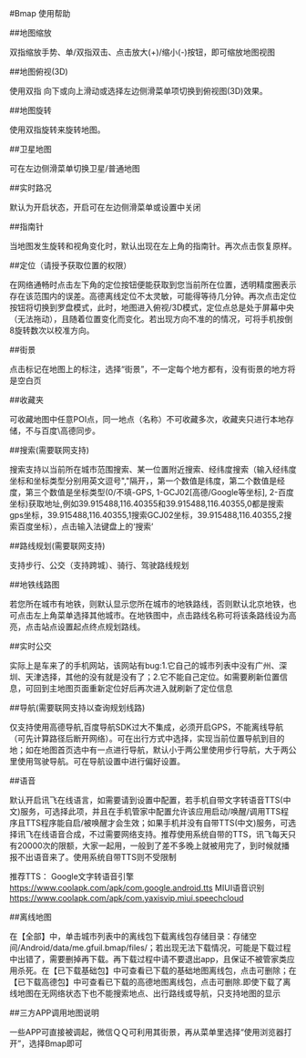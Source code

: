 #Bmap 使用帮助

##地图缩放

双指缩放手势、单/双指双击、点击放大(+)/缩小(-)按钮，即可缩放地图视图


##地图俯视(3D)

使用双指 向下或向上滑动或选择左边侧滑菜单项切换到俯视图(3D)效果。


##地图旋转

使用双指旋转来旋转地图。


##卫星地图

可在左边侧滑菜单切换卫星/普通地图


##实时路况

默认为开启状态，开启可在左边侧滑菜单或设置中关闭


##指南针

当地图发生旋转和视角变化时，默认出现在左上角的指南针。再次点击恢复原样。


##定位（请授予获取位置的权限）

在网络通畅时点击左下角的定位按钮便能获取到您当前所在位置，透明精度圈表示存在该范围内的误差。高德离线定位不太灵敏，可能得等待几分钟。再次点击定位按钮将切换到罗盘模式，此时，地图进入俯视/3D模式，定位点总是处于屏幕中央（无法拖动），且随着位置变化而变化。若出现方向不准的的情况，可将手机按倒8旋转数次以校准方向。


##街景

点击标记在地图上的标注，选择“街景”，不一定每个地方都有，没有街景的地方将是空白页


##收藏夹

可收藏地图中任意POI点，同一地点（名称）不可收藏多次，收藏夹只进行本地存储，不与百度\高德同步。


##搜索(需要联网支持)

搜索支持以当前所在城市范围搜索、某一位置附近搜索、经纬度搜索（输入经纬度坐标和坐标类型分别用英文逗号","隔开，，第一个数值是纬度，第二个数值是经度，第三个数值是坐标类型(0/不填-GPS, 1-GCJ02[高德/Google等坐标], 2-百度坐标)获取地址,例如39.915488,116.40355和39.915488,116.40355,0都是搜索gps坐标，39.915488,116.40355,1搜索GCJ02坐标，39.915488,116.40355,2搜索百度坐标），点击输入法键盘上的‘搜索’


##路线规划(需要联网支持)

支持步行、公交（支持跨城）、骑行、驾驶路线规划


##地铁线路图

若您所在城市有地铁，则默认显示您所在城市的地铁路线，否则默认北京地铁，也可点击左上角菜单选择其他城市。在地铁图中，点击路线名称可将该条路线设为高亮，点击站点设置起点终点规划路线。


##实时公交

实际上是车来了的手机网站，该网站有bug:1.它自己的城市列表中没有广州、深圳、天津选择，其他的没有就是没有了；2.它不能自己定位。如需要刷新位置信息，可回到主地图页面重新定位好后再次进入就刷新了定位信息


##导航(需要联网支持以查询规划线路)

仅支持使用高德导航,百度导航SDK过大不集成，必须开启GPS，不能离线导航（可先计算路径后断开网络）。可在出行方式中选择，实现当前位置导航到目的地；如在地图首页选中有一点进行导航，默认小于两公里使用步行导航，大于两公里使用驾驶导航。可在导航设置中进行偏好设置。


##语音

默认开启讯飞在线语言，如需要请到设置中配置，若手机自带文字转语音TTS(中文)服务，可选择此项，并且在手机管家中配置允许该应用启动/唤醒/调用TTS程序且TTS程序能自启/被唤醒才会生效；如果手机并没有自带TTS(中文)服务，可选择讯飞在线语音合成，不过需要网络支持。推荐使用系统自带的TTS，讯飞每天只有20000次的限额，大家一起用，一般到了差不多晚上就被用完了，到时候就播报不出语音来了。使用系统自带TTS则不受限制

推荐TTS：
Google文字转语音引擎 https://www.coolapk.com/apk/com.google.android.tts
MIUI语音识别 https://www.coolapk.com/apk/com.yaxisvip.miui.speechcloud


##离线地图

在【全部】中，单击城市列表中的离线包下载离线包存储目录：存储空间/Android/data/me.gfuil.bmap/files/；若出现无法下载情况，可能是下载过程中出错了，需要删掉再下载。再下载过程中请不要退出app，且保证不被管家类应用杀死。在【已下载基础包】中可查看已下载的基础地图离线包，点击可删除；在【已下载高德包】中可查看已下载的高德地图离线包，点击可删除.即使下载了离线地图在无网络状态下也不能搜索地点、出行路线或导航，只支持地图的显示


##三方APP调用地图说明

一些APP可直接被调起，微信ＱＱ可利用其街景，再从菜单里选择“使用浏览器打开”，选择Bmap即可

